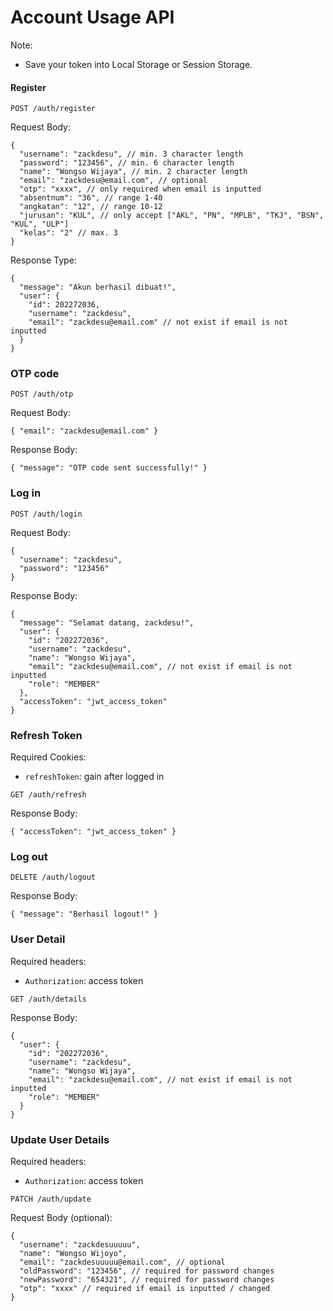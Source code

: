# Account Usage API

Note:

- Save your token into Local Storage or Session Storage.

#### Register

```http
POST /auth/register
```

Request Body:

```jsonc
{
  "username": "zackdesu", // min. 3 character length
  "password": "123456", // min. 6 character length
  "name": "Wongso Wijaya", // min. 2 character length
  "email": "zackdesu@email.com", // optional
  "otp": "xxxx", // only required when email is inputted
  "absentnum": "36", // range 1-40
  "angkatan": "12", // range 10-12
  "jurusan": "KUL", // only accept ["AKL", "PN", "MPLB", "TKJ", "BSN", "KUL", "ULP"]
  "kelas": "2" // max. 3
}
```

Response Type:

```jsonc
{
  "message": "Akun berhasil dibuat!",
  "user": {
    "id": 202272036,
    "username": "zackdesu",
    "email": "zackdesu@email.com" // not exist if email is not inputted
  }
}
```

### OTP code

```http
POST /auth/otp
```

Request Body:

```jsonc
{ "email": "zackdesu@email.com" }
```

Response Body:

```jsonc
{ "message": "OTP code sent successfully!" }
```

### Log in

```http
POST /auth/login
```

Request Body:

```jsonc
{
  "username": "zackdesu",
  "password": "123456"
}
```

Response Body:

```jsonc
{
  "message": "Selamat datang, zackdesu!",
  "user": {
    "id": "202272036",
    "username": "zackdesu",
    "name": "Wongso Wijaya",
    "email": "zackdesu@email.com", // not exist if email is not inputted
    "role": "MEMBER"
  },
  "accessToken": "jwt_access_token"
}
```

### Refresh Token

Required Cookies:

- `refreshToken`: gain after logged in

```http
GET /auth/refresh
```

Response Body:

```jsonc
{ "accessToken": "jwt_access_token" }
```

### Log out

```http
DELETE /auth/logout
```

Response Body:

```jsonc
{ "message": "Berhasil logout!" }
```

### User Detail

Required headers:

- `Authorization`: access token

```http
GET /auth/details
```

Response Body:

```jsonc
{
  "user": {
    "id": "202272036",
    "username": "zackdesu",
    "name": "Wongso Wijaya",
    "email": "zackdesu@email.com", // not exist if email is not inputted
    "role": "MEMBER"
  }
}
```

### Update User Details

Required headers:

- `Authorization`: access token

```http
PATCH /auth/update
```

Request Body (optional):

```jsonc
{
  "username": "zackdesuuuuu",
  "name": "Wongso Wijoyo",
  "email": "zackdesuuuuu@email.com", // optional
  "oldPassword": "123456", // required for password changes
  "newPassword": "654321", // required for password changes
  "otp": "xxxx" // required if email is inputted / changed
}
```
